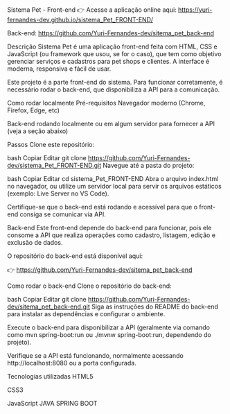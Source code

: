 Sistema Pet - Front-end
👉 Acesse a aplicação online aqui:
https://yuri-fernandes-dev.github.io/sistema_Pet_FRONT-END/

Back-end:
https://github.com/Yuri-Fernandes-dev/sitema_pet_back-end



Descrição
Sistema Pet é uma aplicação front-end feita com HTML, CSS e JavaScript (ou framework que usou, se for o caso), que tem como objetivo gerenciar serviços e cadastros para pet shops e clientes. A interface é moderna, responsiva e fácil de usar.

Este projeto é a parte front-end do sistema. Para funcionar corretamente, é necessário rodar o back-end, que disponibiliza a API para a comunicação.

Como rodar localmente
Pré-requisitos
Navegador moderno (Chrome, Firefox, Edge, etc)

Back-end rodando localmente ou em algum servidor para fornecer a API (veja a seção abaixo)

Passos
Clone este repositório:

bash
Copiar
Editar
git clone https://github.com/Yuri-Fernandes-dev/sistema_Pet_FRONT-END.git
Navegue até a pasta do projeto:

bash
Copiar
Editar
cd sistema_Pet_FRONT-END
Abra o arquivo index.html no navegador, ou utilize um servidor local para servir os arquivos estáticos (exemplo: Live Server no VS Code).

Certifique-se que o back-end está rodando e acessível para que o front-end consiga se comunicar via API.

Back-end
Este front-end depende do back-end para funcionar, pois ele consome a API que realiza operações como cadastro, listagem, edição e exclusão de dados.

O repositório do back-end está disponível aqui:

👉 https://github.com/Yuri-Fernandes-dev/sitema_pet_back-end

Como rodar o back-end
Clone o repositório do back-end:

bash
Copiar
Editar
git clone https://github.com/Yuri-Fernandes-dev/sitema_pet_back-end.git
Siga as instruções do README do back-end para instalar as dependências e configurar o ambiente.

Execute o back-end para disponibilizar a API (geralmente via comando como mvn spring-boot:run ou ./mvnw spring-boot:run, dependendo do projeto).

Verifique se a API está funcionando, normalmente acessando http://localhost:8080 ou a porta configurada.

Tecnologias utilizadas
HTML5

CSS3

JavaScript
JAVA SPRING BOOT

